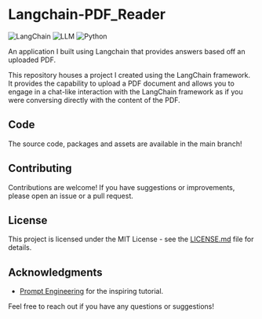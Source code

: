 # Langchain-PDF_Reader

![LangChain](https://img.shields.io/badge/Langchain-Framework-orange.svg)
![LLM](https://img.shields.io/badge/API-LLM-green.svg)
![Python](https://img.shields.io/badge/Python-3.x-blue.svg)

An application I built using Langchain that provides answers based off an uploaded PDF.

This repository houses a project I created using the LangChain framework. It provides the capability to upload a PDF document and allows you to engage in a chat-like interaction with the LangChain framework as if you were conversing directly with the content of the PDF.

## Code
The source code, packages and assets are available in the main branch!

## Contributing

Contributions are welcome! If you have suggestions or improvements, please open an issue or a pull request.

## License

This project is licensed under the MIT License - see the [LICENSE.md](LICENSE.md) file for details.

## Acknowledgments

- [Prompt Engineering](https://www.youtube.com/@engineerprompt) for the inspiring tutorial.

Feel free to reach out if you have any questions or suggestions!
